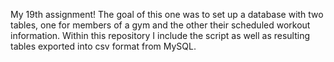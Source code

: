 My 19th assignment! The goal of this one was to set up a database with two tables, one for members of a gym and the other their scheduled workout information. Within this repository I include the script as well as resulting tables exported into csv format from MySQL. 